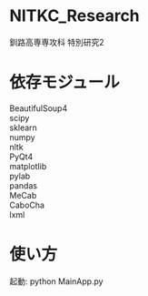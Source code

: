 # NITKC_Research
釧路高専専攻科 特別研究2

# 依存モジュール
BeautifulSoup4  
scipy  
sklearn  
numpy  
nltk  
PyQt4  
matplotlib  
pylab  
pandas  
MeCab  
CaboCha  
lxml  

# 使い方
起動: python MainApp.py  
